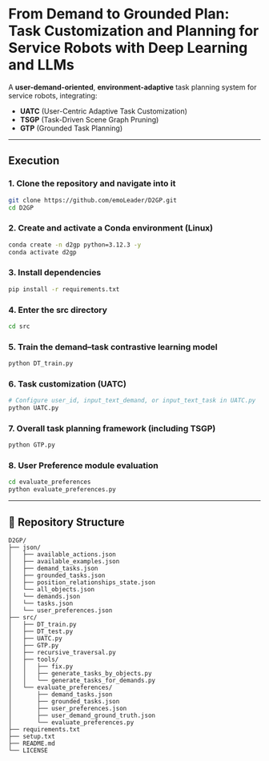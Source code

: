 # From Demand to Grounded Plan: Task Customization and Planning for Service Robots with Deep Learning and LLMs

A **user-demand-oriented**, **environment-adaptive** task planning system for service robots, integrating:

- **UATC** (User-Centric Adaptive Task Customization)
- **TSGP** (Task-Driven Scene Graph Pruning) 
- **GTP** (Grounded Task Planning)

---

## Execution

### 1. Clone the repository and navigate into it
```bash
git clone https://github.com/emoLeader/D2GP.git
cd D2GP
```
### 2. Create and activate a Conda environment (Linux)
```bash
conda create -n d2gp python=3.12.3 -y
conda activate d2gp
```

### 3. Install dependencies
```bash
pip install -r requirements.txt
```

### 4. Enter the src directory
```bash
cd src
```

### 5. Train the demand–task contrastive learning model
```bash
python DT_train.py
```

### 6. Task customization (UATC)
```bash
# Configure user_id, input_text_demand, or input_text_task in UATC.py
python UATC.py
```

### 7. Overall task planning framework (including TSGP)
```bash
python GTP.py
```

### 8. User Preference module evaluation
```bash
cd evaluate_preferences
python evaluate_preferences.py
```

---

## 📁 Repository Structure

```text
D2GP/
├── json/
│   ├── available_actions.json
│   ├── available_examples.json
│   ├── demand_tasks.json
│   ├── grounded_tasks.json
│   ├── position_relationships_state.json
│   └── all_objects.json
│   └── demands.json
│   └── tasks.json
│   └── user_preferences.json
├── src/
│   ├── DT_train.py
│   ├── DT_test.py
│   ├── UATC.py
│   ├── GTP.py
│   ├── recursive_traversal.py
│   ├── tools/
│   │   ├── fix.py
│   │   ├── generate_tasks_by_objects.py
│   │   └── generate_tasks_for_demands.py
│   └── evaluate_preferences/
│       ├── demand_tasks.json
│       ├── grounded_tasks.json
│       ├── user_preferences.json
│       ├── user_demand_ground_truth.json
│       └── evaluate_preferences.py
├── requirements.txt
├── setup.txt
├── README.md
└── LICENSE
```

